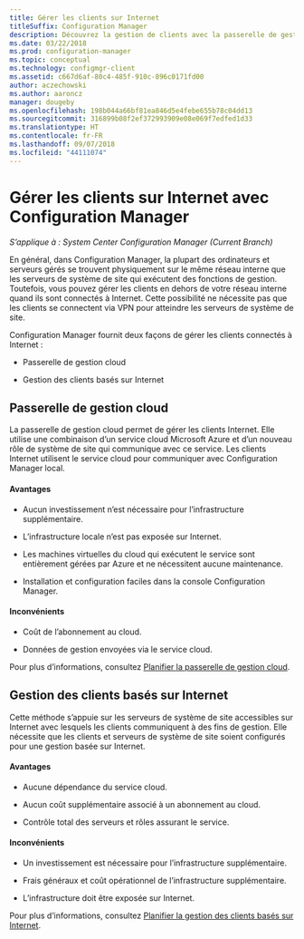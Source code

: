 ```yaml
---
title: Gérer les clients sur Internet
titleSuffix: Configuration Manager
description: Découvrez la gestion de clients avec la passerelle de gestion cloud et la gestion du client basée sur Internet dans Configuration Manager.
ms.date: 03/22/2018
ms.prod: configuration-manager
ms.topic: conceptual
ms.technology: configmgr-client
ms.assetid: c667d6af-80c4-485f-910c-896c0171fd00
author: aczechowski
ms.author: aaroncz
manager: dougeby
ms.openlocfilehash: 198b044a66bf81ea846d5e4febe655b78c04dd13
ms.sourcegitcommit: 316899b08f2ef372993909e08e069f7edfed1d33
ms.translationtype: HT
ms.contentlocale: fr-FR
ms.lasthandoff: 09/07/2018
ms.locfileid: "44111074"
---
```

# <a name="manage-clients-on-the-internet-with-configuration-manager"></a>Gérer les clients sur Internet avec Configuration Manager

*S’applique à : System Center Configuration Manager (Current Branch)*

En général, dans Configuration Manager, la plupart des ordinateurs et serveurs gérés se trouvent physiquement sur le même réseau interne que les serveurs de système de site qui exécutent des fonctions de gestion. Toutefois, vous pouvez gérer les clients en dehors de votre réseau interne quand ils sont connectés à Internet. Cette possibilité ne nécessite pas que les clients se connectent via VPN pour atteindre les serveurs de système de site.

Configuration Manager fournit deux façons de gérer les clients connectés à Internet :

-   Passerelle de gestion cloud

-   Gestion des clients basés sur Internet


## <a name="cloud-management-gateway"></a>Passerelle de gestion cloud

La passerelle de gestion cloud permet de gérer les clients Internet. Elle utilise une combinaison d’un service cloud Microsoft Azure et d’un nouveau rôle de système de site qui communique avec ce service. Les clients Internet utilisent le service cloud pour communiquer avec Configuration Manager local.

#### <a name="advantages"></a>Avantages  

-   Aucun investissement n’est nécessaire pour l’infrastructure supplémentaire.  

-   L’infrastructure locale n’est pas exposée sur Internet.  

-   Les machines virtuelles du cloud qui exécutent le service sont entièrement gérées par Azure et ne nécessitent aucune maintenance.  

-   Installation et configuration faciles dans la console Configuration Manager.  

#### <a name="disadvantages"></a>Inconvénients  

-   Coût de l’abonnement au cloud.  

-   Données de gestion envoyées via le service cloud.  

Pour plus d’informations, consultez [Planifier la passerelle de gestion cloud](plan-cloud-management-gateway.md).  



## <a name="internet-based-client-management"></a>Gestion des clients basés sur Internet

Cette méthode s’appuie sur les serveurs de système de site accessibles sur Internet avec lesquels les clients communiquent à des fins de gestion. Elle nécessite que les clients et serveurs de système de site soient configurés pour une gestion basée sur Internet.

#### <a name="advantages"></a>Avantages  

-   Aucune dépendance du service cloud.  

-   Aucun coût supplémentaire associé à un abonnement au cloud.  

-   Contrôle total des serveurs et rôles assurant le service.  

#### <a name="disadvantages"></a>Inconvénients  

-   Un investissement est nécessaire pour l’infrastructure supplémentaire.  

-   Frais généraux et coût opérationnel de l’infrastructure supplémentaire.  

-   L’infrastructure doit être exposée sur Internet.  

Pour plus d’informations, consultez [Planifier la gestion des clients basés sur Internet](plan-internet-based-client-management.md).  
